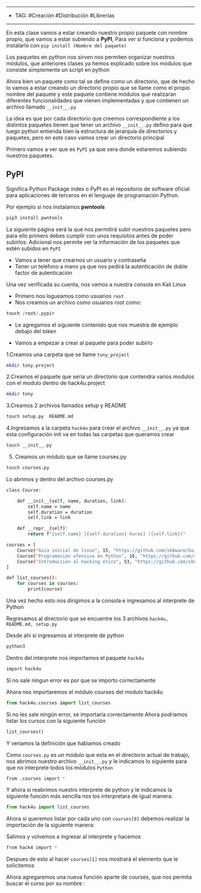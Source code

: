
---
- TAG:  #Creación #Distribución #Librerías
----
En esta clase vamos a estar creando nuestro propio paquete con nombre propio, que vamos a estar subiendo a **PyPI**, Para ver si funciona y podemos instalarlo con `pip install (Nombre del paquete)`

Los paquetes en python nos sirven nos permiten organizar nuestros módulos, que anteriores clases ya hemos explicado sobre los módulos que consiste simplemente un script en python 

Ahora bien un paquete como tal se define como un directorio, que de hecho lo vamos a estar creando un directorio propio que se llame como el propio nombre del paquete y este paquete contiene módulos que realizaran diferentes funcionalidades que vienen implementadas y que contienen un archivo llamado `__init__.py`

La idea es que por cada directorio que creemos correspondiente a los distintos paquetes tienen que tener un archivo `__init__.py` defino para que luego python entienda bien la estructura de jerarquía de directorios y paquetes, pero en este caso vamos crear un directorio principal 

Primero vamos a ver que es `PyPI` ya que sera donde estaremos subiendo nuestros paquetes.

## PyPI

Significa Python Package índex o PyPI es el repositorio de software oficial para aplicaciones de terceros en el lenguaje de programación Python.

Por ejemplo si nos instalamos **pwntools**

```bash
pip3 install pwntools
```

La siguiente página será la que nos permitirá subir nuestros paquetes pero para ello primero debes cumplir con unos requisitos antes de poder subirlos:
Adicional nos permite ver la información de los paquetes que estén subidos en `PyPI`

- Vamos a tener que crearnos un usuario y contraseña
- Tener un teléfono a mano ya que nos pedirá la autenticación de doble factor de autenticación

Una vez verificada su cuenta, nos vamos a nuestra consola en Kali Linux 

- Primero nos logueamos como usuarios `root`
- Nos creamos un archivo como usuarios root como:
```python
touch /root/.pypir
```

- Le agregamos el siguiente contenido que nos muestra de ejemplo debajo del token

- Vamos a empezar a crear al paquete para poder subirlo 

1.Creamos una carpeta que se llame `tony_project` 
```bash
mkdir tony.project
```

2.Creamos el paquete que seria un directorio que contendra varios modulos con el modulo dentro de hack4u.project

```bash
mkdir tony
```

3.Creamos 2 archivos llamados setup y README

```bash
touch setup.py  README.md
```

4.Ingresamos a la carpeta `hack4u` para crear el archivo `__init__.py` ya que esta configuración init va en todas las carpetas que queramos crear 

```bash
touch __init__.py
```

5. Creamos un módulo que se llame courses.py 

```bash
touch courses.py
```

Lo abrimos y dentro del archivo courses.py

```bash
class Course:

	def __init__(self, name, duration, link):
		self.name = name 
		self.duration = duration
		self.link = link

	def __repr__(self):
		return f"{self.name} [{self.duration} horas] ({self.link})"

courses = [
	Course("Guia inicial de linux", 15, "https://github.com/sk8ware/Guia_Inicial_De_Linux"),
	Course("Programación ofensiva en Python", 16, "https://github.com/sk8ware/Programacion_Ofensiva_en_Python"),
	Course("Introducción al hacking ético", 53, "https://github.com/sk8ware/Introduccion_al_hacking_etico"),
]

def list_courses():
	for courses in courses:
		print(course)
```

Una vez hecho esto nos dirigimos a la consola e ingresamos al interprete de Python 

Regresamos al directorio que se encuentre los 3 archivos `hack4u, README.md, setup.py`

Desde ahi si ingresamos al interprete de python

```bash
python3
```

Dentro del interprete nos importamos el paquete `hack4u`

```bash
import hack4u
```

Si no sale ningun error es por que se importo correctamente 

Ahora nos importaremos el módulo courses del modulo hack4u

```python
from hack4u.courses import list_courses
```

Si no les sale ningún error, se importaría correctamente 
Ahora podriamos listar los cursos con la siguiente función 

```python
list_courses()
```

Y veriamos la definición que habiamos creado 

Como `courses.py` es un módulo que esta en el directorio actual de trabajo, nos abrimos nuestro archivo `__init__.py` y le indicamos lo siguiente para que no interprete todos los módulos `Python`

```bash
from .courses import *
```

Y ahora si reabrimos nuestro interprete de python y le indicamos la siguiente función más sencilla nos los interpretara de igual manera:

```python
from hack4u import list_courses
```

Ahora si queremos listar por cada uno con `courses[0]` debemos realizar la importación de la siguiente manera:

Salimos y volvemos a ingresar al interprete y hacemos 

```bash
from hack4 import *
```

Despues de esto al hacer `courses[1]` nos mostrará el elemento que le solicitemos 

Ahora agregaremos una nueva función aparte de courses, que nos permita buscar el curso por su nombre :


